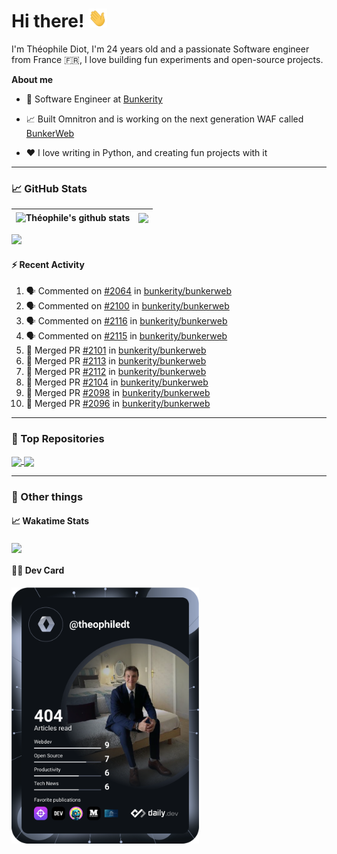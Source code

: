 # Hi there! <img src="./wave.gif" width="30px" height="30px" />

I'm Théophile Diot, I'm 24 years old and a passionate Software engineer from France 🇫🇷, I love building fun experiments and open-source projects.

**About me**

- 💼 Software Engineer at [Bunkerity](https://www.bunkerity.com/)

- 📈 Built Omnitron and is working on the next generation WAF called [BunkerWeb](https://www.bunkerweb.io)

- ❤️ I love writing in Python, and creating fun projects with it

---

### 📈 GitHub Stats

| <img align="center" src="https://github-readme-stats.vercel.app/api?username=TheophileDiot&show_icons=true&include_all_commits=true&theme=algolia&hide_border=true&rank_icon=github" alt="Théophile's github stats" /> | <img align="center" src="https://github-readme-stats.vercel.app/api/top-langs/?username=TheophileDiot&layout=compact&theme=algolia&hide_border=true" /> |
| ---------------------------------------------------------------------------------------------------------------------------------------------------------------------------------------------------------------------- | ------------------------------------------------------------------------------------------------------------------------------------------------------- |

![](https://github-readme-activity-graph.vercel.app/graph?username=TheophileDiot&theme=tokyo-night)

#### :zap: Recent Activity

<!--START_SECTION:activity-->
1. 🗣 Commented on [#2064](https://github.com/bunkerity/bunkerweb/issues/2064#issuecomment-2748196196) in [bunkerity/bunkerweb](https://github.com/bunkerity/bunkerweb)
2. 🗣 Commented on [#2100](https://github.com/bunkerity/bunkerweb/issues/2100#issuecomment-2748193818) in [bunkerity/bunkerweb](https://github.com/bunkerity/bunkerweb)
3. 🗣 Commented on [#2116](https://github.com/bunkerity/bunkerweb/issues/2116#issuecomment-2748174960) in [bunkerity/bunkerweb](https://github.com/bunkerity/bunkerweb)
4. 🗣 Commented on [#2115](https://github.com/bunkerity/bunkerweb/issues/2115#issuecomment-2748138824) in [bunkerity/bunkerweb](https://github.com/bunkerity/bunkerweb)
5. 🎉 Merged PR [#2101](https://github.com/bunkerity/bunkerweb/pull/2101) in [bunkerity/bunkerweb](https://github.com/bunkerity/bunkerweb)
6. 🎉 Merged PR [#2113](https://github.com/bunkerity/bunkerweb/pull/2113) in [bunkerity/bunkerweb](https://github.com/bunkerity/bunkerweb)
7. 🎉 Merged PR [#2112](https://github.com/bunkerity/bunkerweb/pull/2112) in [bunkerity/bunkerweb](https://github.com/bunkerity/bunkerweb)
8. 🎉 Merged PR [#2104](https://github.com/bunkerity/bunkerweb/pull/2104) in [bunkerity/bunkerweb](https://github.com/bunkerity/bunkerweb)
9. 🎉 Merged PR [#2098](https://github.com/bunkerity/bunkerweb/pull/2098) in [bunkerity/bunkerweb](https://github.com/bunkerity/bunkerweb)
10. 🎉 Merged PR [#2096](https://github.com/bunkerity/bunkerweb/pull/2096) in [bunkerity/bunkerweb](https://github.com/bunkerity/bunkerweb)
<!--END_SECTION:activity-->

---

### 🔧 Top Repositories

<a href="https://github.com/bunkerity/bunkerweb">
  <img align="center" src="https://github-readme-stats.vercel.app/api/pin/?username=Bunkerity&repo=bunkerweb&theme=algolia" />
</a>
<a href="https://github.com/TheophileDiot/Omnitron">
  <img align="center" src="https://github-readme-stats.vercel.app/api/pin/?username=TheophileDiot&repo=Omnitron&theme=algolia" />
</a>

---

### 🎉 Other things

#### 📈 Wakatime Stats

<a href="https://wakatime.com/@theophile_bunkerity">
  <img align="center" src="https://github-readme-stats.vercel.app/api/wakatime?username=3aa5ce41-c253-43d9-8441-a721e446a45f&layout=compact&theme=algolia" />
</a>

#### 👨‍💻 Dev Card

<a href="https://app.daily.dev/TheophileDt">
  <img src="./devcard.svg" width="300" alt="Théophile Diot's Dev Card"/>
</a>
